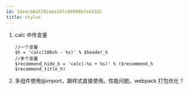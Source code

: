 ```yaml
---
id: 1de4cb8a5702a6a347c89999bfa433d2
title: stylus
---
```


1. calc 中传变量

   ```stylus
   //一个变量
   $h = 'calc(100vh - %s)' % $header_h
   //多个变量
   $recommend_hide_b = 'calc(-%s + %s)' % ($recommend_h $recommend_title_h)
   ```

2. 多组件使用@import，跟样式直接使用。性能问题。webpack 打包优化？
